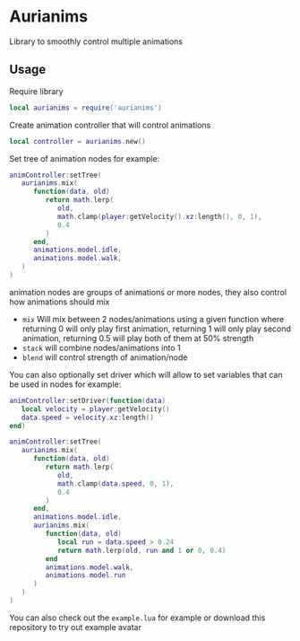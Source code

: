 # Aurianims
Library to smoothly control multiple animations

## Usage

Require library
```lua
local aurianims = require('aurianims')
```

Create animation controller that will control animations
```lua
local controller = aurianims.new()
```

Set tree of animation nodes for example: 
```lua
animController:setTree(
   aurianims.mix(
      function(data, old)
         return math.lerp(
            old,
            math.clamp(player:getVelocity().xz:length(), 0, 1),
            0.4
         )
      end,
      animations.model.idle,
      animations.model.walk,
   )
)
```

animation nodes are groups of animations or more nodes, they also control how animations should mix

- `mix` Will mix between 2 nodes/animations using a given function where returning 0 will only play first animation, returning 1 will only play second animation, returning 0.5 will play both of them at 50% strength
- `stack` will combine nodes/animations into 1
- `blend` will control strength of animation/node

You can also optionally set driver which will allow to set variables that can be used in nodes for example:
```lua
animController:setDriver(function(data)
   local velocity = player:getVelocity()
   data.speed = velocity.xz:length()
end)

animController:setTree(
   aurianims.mix(
      function(data, old)
         return math.lerp(
            old,
            math.clamp(data.speed, 0, 1),
            0.4
         )
      end,
      animations.model.idle,
      aurianims.mix(
         function(data, old)
            local run = data.speed > 0.24
            return math.lerp(old, run and 1 or 0, 0.4)
         end
         animations.model.walk,
         animations.model.run
      )
   )
)
```

You can also check out the `example.lua` for example or download this repository to try out example avatar